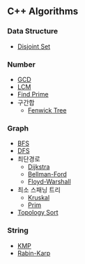 ## C++ Algorithms

### Data Structure

- [Disjoint Set](./DataStructure/disjoint_set.cpp)

### Number

- [GCD](./Number/gcd.cpp)
- [LCM](./Number/lcm.cpp)
- [Find Prime](./Number/find_prime.cpp)
- 구간합
  - [Fenwick Tree](./Number/fenwick_tree.cpp)

### Graph

- [BFS](./Graph/bfs.cpp)
- [DFS](./Graph/dfs.cpp)
- 최단경로
  - [Dijkstra](./Graph/dijkstra.cpp)
  - [Bellman-Ford](./Graph/bellman_ford.cpp)
  - [Floyd-Warshall](./Graph/floyd_warshall.cpp)
- 최소 스패닝 트리
  - [Kruskal](./Graph/mst_kruskal.cpp)
  - [Prim](./Graph/mst_prim.cpp)
- [Topology Sort](./Graph/topology_sort.cpp)

### String

- [KMP](./String/kmp.cpp)
- [Rabin-Karp](./String/rabin-karp.cpp)

